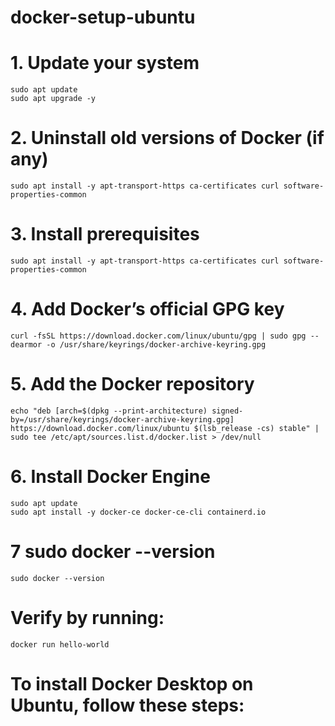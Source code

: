 # docker-setup-ubuntu

# 1. Update your system

    sudo apt update
    sudo apt upgrade -y
    
# 2. Uninstall old versions of Docker (if any)

    sudo apt install -y apt-transport-https ca-certificates curl software-properties-common


# 3. Install prerequisites

    sudo apt install -y apt-transport-https ca-certificates curl software-properties-common

# 4. Add Docker’s official GPG key
    curl -fsSL https://download.docker.com/linux/ubuntu/gpg | sudo gpg --dearmor -o /usr/share/keyrings/docker-archive-keyring.gpg

# 5. Add the Docker repository
    echo "deb [arch=$(dpkg --print-architecture) signed-by=/usr/share/keyrings/docker-archive-keyring.gpg] https://download.docker.com/linux/ubuntu $(lsb_release -cs) stable" | sudo tee /etc/apt/sources.list.d/docker.list > /dev/null
    

# 6. Install Docker Engine
    sudo apt update
    sudo apt install -y docker-ce docker-ce-cli containerd.io

# 7 sudo docker --version
    sudo docker --version

# Verify by running:
    docker run hello-world

<h1 class="text-center">To install Docker Desktop on Ubuntu, follow these steps:</h1>




